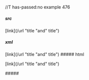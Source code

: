 //T has-passed:no
example 476
##### src
[link](/url "title "and" title")
##### xml
<?xml version="1.0" encoding="UTF-8"?>
<!DOCTYPE document SYSTEM "CommonMark.dtd">
<document xmlns="http://commonmark.org/xml/1.0">
  <paragraph>
    <text>[link](/url &quot;title &quot;and&quot; title&quot;)</text>
  </paragraph>
</document>
##### html
<p>[link](/url &quot;title &quot;and&quot; title&quot;)</p>
#####
